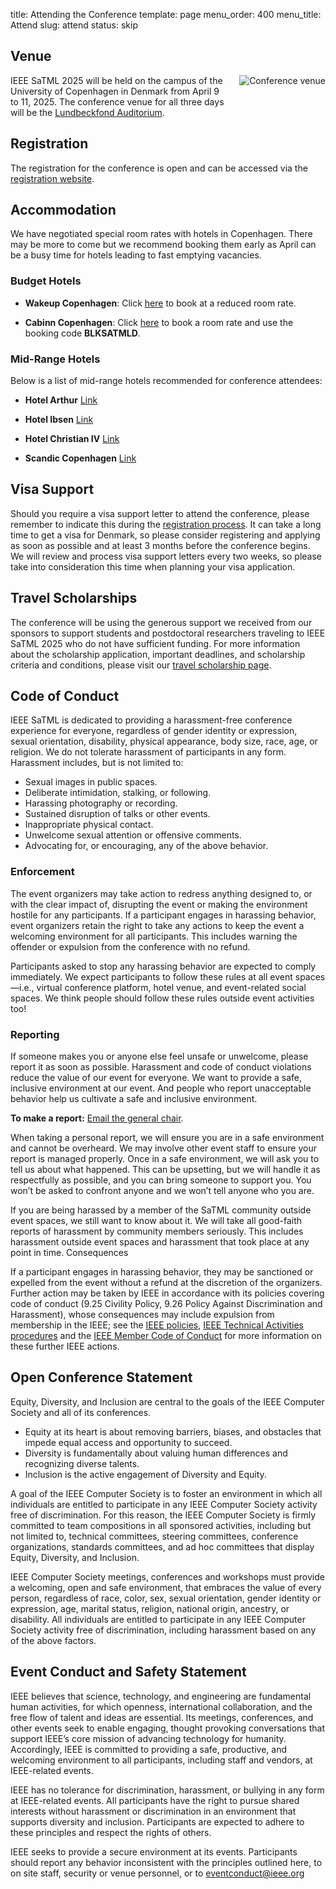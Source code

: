 title: Attending the Conference
template: page
menu_order: 400
menu_title: Attend
slug: attend
status: skip

## Venue

<a href="https://www.biocenter.ku.dk/english/auditorium/"><img src="/images/lundbeckfond.jpg" alt="Conference venue" style="float: right; margin: 0 0 20px 20px; max-width: 200px;"></a>
IEEE SaTML 2025 will be held on the campus of the University of
Copenhagen in Denmark from April 9 to 11, 2025. The conference venue
for all three days will be the <a
href="https://www.biocenter.ku.dk/english/auditorium/"> Lundbeckfond Auditorium</a>.

## Registration

The registration for the conference is open and can be accessed via the <a href="https://eventsignup.ku.dk/ieeesatml2025/conference">registration website</a>.

## Accommodation

We have negotiated special room rates with hotels in Copenhagen. There
may be more to come but we recommend booking them early as April can
be a busy time for hotels leading to fast emptying vacancies. 

### Budget Hotels

- **Wakeup Copenhagen**: Click [here](https://www.wakeupcopenhagen.com/arpbe/web/en/login/105500586) to book at a reduced room rate.

- **Cabinn Copenhagen**: Click [here](https://www.cabinn.com/hotel/cabinn-copenhagen?utm_source=google&utm_medium=cpc&utm_campaign=kobenhavn&utm_term=cabinn%20copenhagen&utm_content=105140912838&gad_source=1&gclid=EAIaIQobChMIwJH_hZaOigMVvVSRBR1v0wVOEAAYASAAEgL5PvD_BwE&gclsrc=aw.ds) to book a room rate and use the booking code **BLKSATMLD**.

### Mid-Range Hotels

Below is a list of mid-range hotels recommended for conference attendees:

- **Hotel Arthur** [Link](https://arthurhotels.com/hotel-kong-arthur/)

- **Hotel Ibsen** [Link](https://arthurhotels.dk/ibsens-hotel/)

- **Hotel Christian IV** [Link](https://www.hotelchristianiv.dk/en/) 

- **Scandic Copenhagen** [Link](https://www.scandichotels.com/hotels/denmark/copenhagen/scandic-copenhagen/rooms)

## Visa Support

Should you require a visa support letter to attend the conference, please remember to indicate this during the <a href="https://eventsignup.ku.dk/ieeesatml2025/conference">registration process</a>. It can take a long time to get a visa for Denmark, so please consider registering and applying as soon as possible and at least 3 months before the conference begins. We will review and process visa support letters every two weeks, so please take into consideration this time when planning your visa application.

## Travel Scholarships

The conference will be using the generous support we received from our sponsors to support students and postdoctoral researchers traveling to IEEE SaTML 2025 who do not have sufficient funding. For more information about the scholarship application, important deadlines, and scholarship criteria and conditions, please visit our <a href="../scholarships">travel scholarship page</a>.

## Code of Conduct

IEEE SaTML is dedicated to providing a harassment-free conference experience for everyone, regardless of gender identity or expression, sexual orientation, disability, physical appearance, body size, race, age, or religion. We do not tolerate harassment of participants in any form. Harassment includes, but is not limited to:

* Sexual images in public spaces.
* Deliberate intimidation, stalking, or following.
* Harassing photography or recording.
* Sustained disruption of talks or other events.
* Inappropriate physical contact.
* Unwelcome sexual attention or offensive comments.
* Advocating for, or encouraging, any of the above behavior.

### Enforcement

The event organizers may take action to redress anything designed to, or with the clear impact of, disrupting the event or making the environment hostile for any participants. If a participant engages in harassing behavior, event organizers retain the right to take any actions to keep the event a welcoming environment for all participants. This includes warning the offender or expulsion from the conference with no refund.

Participants asked to stop any harassing behavior are expected to
comply immediately. We expect participants to follow these rules at
all event spaces—i.e., virtual conference platform, hotel venue, and
event-related social spaces. We think people should follow these rules
outside event activities too! 

### Reporting

If someone makes you or anyone else feel unsafe or unwelcome, please report it as soon as possible. Harassment and code of conduct violations reduce the value of our event for everyone. We want to provide a safe, inclusive environment at our event. And people who report unacceptable behavior help us cultivate a safe and inclusive environment.

**To make a report:** [Email the general chair](mailto:contact@satml.org).

When taking a personal report, we will ensure you are in a safe environment and cannot be overheard. We may involve other event staff to ensure your report is managed properly. Once in a safe environment, we will ask you to tell us about what happened. This can be upsetting, but we will handle it as respectfully as possible, and you can bring someone to support you. You won’t be asked to confront anyone and we won’t tell anyone who you are.

If you are being harassed by a member of the SaTML community outside event spaces, we still want to know about it. We will take all good-faith reports of harassment by community members seriously. This includes harassment outside event spaces and harassment that took place at any point in time. Consequences

If a participant engages in harassing behavior, they may be sanctioned or expelled from the event without a refund at the discretion of the organizers. Further action may be taken by IEEE in accordance with its policies covering code of conduct (9.25 Civility Policy, 9.26 Policy Against Discrimination and Harassment), whose consequences may include expulsion from membership in the IEEE; see the [IEEE policies](https://www.ieee.org/content/dam/ieee-org/ieee/web/org/about/corporate/ieee-policies.pdf), [IEEE Technical Activities procedures](https://ta.ieee.org/images/files/ta_ops_manual.pdf) and the [IEEE Member Code of Conduct](https://www.ieee.org/content/dam/ieee-org/ieee/web/org/about/ieee_code_of_conduct.pdf) for more information on these further IEEE actions.

## Open Conference Statement

Equity, Diversity, and Inclusion are central to the goals of the IEEE Computer Society and all of its conferences.

- Equity at its heart is about removing barriers, biases, and obstacles that impede equal access and opportunity to succeed.
- Diversity is fundamentally about valuing human differences and recognizing diverse talents.
- Inclusion is the active engagement of Diversity and Equity.

A goal of the IEEE Computer Society is to foster an environment in which all individuals are entitled to participate in any IEEE Computer Society activity free of discrimination. For this reason, the IEEE Computer Society is firmly committed to team compositions in all sponsored activities, including but not limited to, technical committees, steering committees, conference organizations, standards committees, and ad hoc committees that display Equity, Diversity, and Inclusion.

IEEE Computer Society meetings, conferences and workshops must provide a welcoming, open and safe environment, that embraces the value of every person, regardless of race, color, sex, sexual orientation, gender identity or expression, age, marital status, religion, national origin, ancestry, or disability. All individuals are entitled to participate in any IEEE Computer Society activity free of discrimination, including harassment based on any of the above factors.

## Event Conduct and Safety Statement 

IEEE believes that science, technology, and engineering are fundamental human activities, for which openness, international collaboration, and the free flow of talent and ideas are essential. Its meetings, conferences, and other events seek to enable engaging, thought provoking conversations that support IEEE’s core mission of advancing technology for humanity. Accordingly, IEEE is committed to providing a safe, productive, and welcoming environment to all participants, including staff and vendors, at IEEE-related events.

IEEE has no tolerance for discrimination, harassment, or bullying in any form at IEEE-related events. All participants have the right to pursue shared interests without harassment or discrimination in an environment that supports diversity and inclusion. Participants are expected to adhere to these principles and respect the rights of others.

IEEE seeks to provide a secure environment at its events. Participants should report any behavior inconsistent with the principles outlined here, to on site staff, security or venue personnel, or to eventconduct@ieee.org